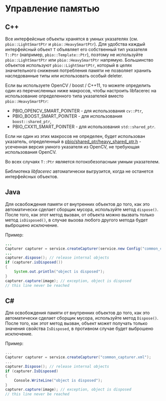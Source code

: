 # Управление памятью

## С++

Все интерфейсные объекты хранятся в умных указателях (см. `pbio::LightSmartPtr` и `pbio::HeavySmartPtr`). Для удобства каждый интерфейсный объект `T` объявляет его собственный тип указателя `T::Ptr` (например, `pbio::Template::Ptr`), поэтому не используйте `pbio::LightSmartPtr` или `pbio::HeavySmartPtr` напрямую. Большинство объектов используют `pbio::LightSmartPtr`, который в целях значительного снижения потребления памяти не позволяет хранить наследованные типы или использовать особый deleter.

Если вы используете OpenCV / boost / C++11, то можете определить один из перечисленных ниже макросов, чтобы настроить libfacerec на использование определенного типа указателей вместо `pbio::HeavySmartPtr`:

* PBIO_OPENCV_SMART_POINTER - для использования `cv::Ptr`,
* PBIO_BOOST_SMART_POINTER - для использования `boost::shared_ptr`,
* PBIO_CXX11_SMART_POINTER - для использования `std::shared_ptr`.

Если ни один из этих макросов не определен, будет использован указатель, определенный в [pbio/shared_ptr/heavy_shared_ptr.h](../../../include/pbio/shared_ptr/heavy_shared_ptr.h) - усеченная версия умного указателя из OpenCV, не требующая использования OpenCV.

Во всех случаях `T::Ptr` является потокобезопасным умным указателем.

Библиотека *libfacerec* автоматически выгрузится, когда не останется интерфейсных объектов.

## Java

Для освобождения памяти от внутренних объектов до того, как это автоматически сделает сборщик мусора, используйте метод `dispose()`. После того, как этот метод вызван, от объекта можно вызвать только метод `isDisposed()`, в случае вызова любого другого метода будет выброшено исключение.

Пример:
```java
...
Capturer capturer = service.createCapturer(service.new Config("common_capturer.xml"));
...
capturer.dispose(); // release internal objects
if (capturer.isDisposed())
{
    System.out.println("object is disposed");
}
capturer.capture(image); // exception, object is disposed
// this line never be reached
```

## C#

Для освобождения памяти от внутренних объектов до того, как это автоматически сделает сборщик мусора, используйте метод `Dispose()`. После того, как этот метод вызван, объект может получать только значения свойства `IsDisposed`, в противном случае будет выброшено исключение.

Пример:
```cs
...
Capturer capturer = service.createCapturer("common_capturer.xml");
...
capturer.Dispose(); // release internal objects
if (capturer.IsDisposed)
{
    Console.WriteLine("object is disposed");
}
capturer.capture(image); // exception, object is disposed
// this line never be reached
```
